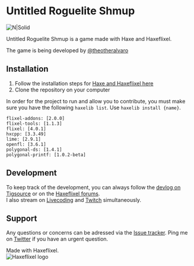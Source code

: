 # Untitled Roguelite Shmup

![N|Solid](https://camo.githubusercontent.com/64a99cce38429474e80e0d6a1cad8ffa2e24524c/687474703a2f2f692e696d6775722e636f6d2f6e366232426a362e676966)

Untitled Roguelite Shmup is a game made with Haxe and Haxeflixel.

The game is being developed by [@theotheralvaro](twitter.com/theotheralvaro)

## Installation

1) Follow the installation steps for [Haxe and Haxeflixel here](http://haxeflixel.com/documentation/getting-started/)  
2) Clone the repository on your computer  

In order for the project to run and allow you to contribute, you must make sure you have the following ```haxelib list```. Use ```haxelib install {name}```.

```
flixel-addons: [2.0.0]
flixel-tools: [1.1.3]
flixel: [4.0.1]
hxcpp: [3.3.49]
lime: [2.9.1]
openfl: [3.6.1]
polygonal-ds: [1.4.1]
polygonal-printf: [1.0.2-beta]
```

## Development
To keep track of the development, you can always follow the [devlog on Tigsource](https://forums.tigsource.com/index.php?topic=57162) or on the [Haxeflixel forums](http://forum.haxeflixel.com/topic/166/untitled-shmup-roguelite/).  
I also stream on [Livecoding](livecoding.tv/alvalol) and [Twitch](http://twitch.tv/Alvaro_As) simultaneously.  

## Support 

Any questions or concerns can be adressed via the [Issue tracker](https://github.com/Alvalol/Haxeflixel-ShmupRoguelike/issues). Ping me on [Twitter](twitter.com/theotheralvaro) if you have an urgent question.

Made with Haxeflixel.  
![Haxeflixel logo](http://i.imgur.com/XPvbpyc.png)